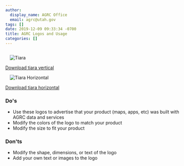 ```yaml
---
author:
  display_name: AGRC Office
  email: agrc@utah.gov
tags: []
date: 2019-12-09 09:33:34 -0700
title: AGRC Logos and Usage
categories: []
---
```

<div class="flex flex--center" style="justify-content: space-evenly;">
  <div class="flex flex--col card">
    <div class="flex card__content">
      <img src="{% link about/media/agrc.png %}" alt="Tiara" style="padding: 1em; align-self: center">
    </div>
    <a href="{% link about/media/agrc.zip %}" class="card__action text-center"><i class="fa fa-download"></i> Download tiara vertical</a>
  </div>
  <div class="flex flex--col card">
    <div class="flex card__content">
      <img src="{% link about/media/agrc_horizontal.png %}" alt="Tiara Horizontal" style="padding: 1em; align-self: center">
    </div>
    <a href="{% link about/media/agrc_horizontal.zip %}" class="card__action text-center"><i class="fa fa-download"></i> Download tiara horizontal</a>
  </div>
</div>
<div class="flex flex--center" style="justify-content: space-evenly;">
  <div class="text-left">
    <h3>Do's</h3>
    <ul class="dotless fa-ul" style="width: 550px">
      <li><span class="fa-li"><i class="fa fa-check-square" style="color:#2ecc40"></i></span>Use these logos to advertise that your product (maps, apps, etc) was built with AGRC data and services</li>
      <li><span class="fa-li"><i class="fa fa-check-square" style="color:#2ecc40"></i></span>Modify the colors of the logo to match your product</li>
      <li><span class="fa-li"><i class="fa fa-check-square" style="color:#2ecc40"></i></span>Modify the size to fit your product</li>
    </ul>
  </div>
  <div class="text-left">
    <h3>Don'ts</h3>
    <ul class="dotless fa-ul" style="width: 550px">
      <li><span class="fa-li"><i class="fa fa-window-close" style="color:#ff4136"></i></span>Modify the shape, dimensions, or text of the logo</li>
      <li><span class="fa-li"><i class="fa fa-window-close" style="color:#ff4136"></i></span>Add your own text or images to the logo</li>
    </ul>
  </div>
</div>
